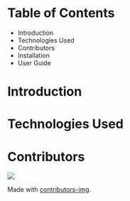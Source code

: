 # Table of Contents
- Introduction
- Technologies Used
- Contributors
- Installation
- User Guide

# Introduction

# Technologies Used

# Contributors
<a href="https://github.com/nadinemostafa1-9/SWproject/graphs/contributors">
  <img src="https://contrib.rocks/image?repo=nadinemostafa1-9/SWproject" />
</a>

Made with [contributors-img](https://contrib.rocks).
